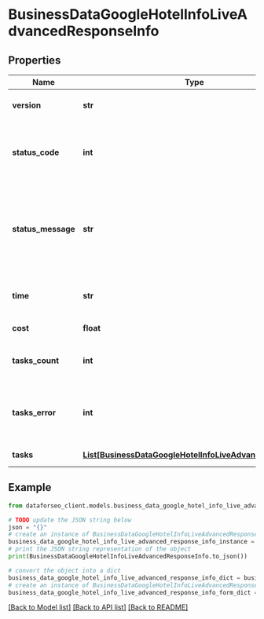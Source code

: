 # BusinessDataGoogleHotelInfoLiveAdvancedResponseInfo


## Properties

Name | Type | Description | Notes
------------ | ------------- | ------------- | -------------
**version** | **str** | the current version of the API | [optional] 
**status_code** | **int** | general status code you can find the full list of the response codes here | [optional] 
**status_message** | **str** | general informational message you can find the full list of general informational messages here | [optional] 
**time** | **str** | total execution time, seconds | [optional] 
**cost** | **float** | total tasks cost, USD | [optional] 
**tasks_count** | **int** | the number of tasks in the tasks array | [optional] 
**tasks_error** | **int** | the number of tasks in the tasks array returned with an error | [optional] 
**tasks** | [**List[BusinessDataGoogleHotelInfoLiveAdvancedTaskInfo]**](BusinessDataGoogleHotelInfoLiveAdvancedTaskInfo.md) | array of tasks | [optional] 

## Example

```python
from dataforseo_client.models.business_data_google_hotel_info_live_advanced_response_info import BusinessDataGoogleHotelInfoLiveAdvancedResponseInfo

# TODO update the JSON string below
json = "{}"
# create an instance of BusinessDataGoogleHotelInfoLiveAdvancedResponseInfo from a JSON string
business_data_google_hotel_info_live_advanced_response_info_instance = BusinessDataGoogleHotelInfoLiveAdvancedResponseInfo.from_json(json)
# print the JSON string representation of the object
print(BusinessDataGoogleHotelInfoLiveAdvancedResponseInfo.to_json())

# convert the object into a dict
business_data_google_hotel_info_live_advanced_response_info_dict = business_data_google_hotel_info_live_advanced_response_info_instance.to_dict()
# create an instance of BusinessDataGoogleHotelInfoLiveAdvancedResponseInfo from a dict
business_data_google_hotel_info_live_advanced_response_info_form_dict = business_data_google_hotel_info_live_advanced_response_info.from_dict(business_data_google_hotel_info_live_advanced_response_info_dict)
```
[[Back to Model list]](../README.md#documentation-for-models) [[Back to API list]](../README.md#documentation-for-api-endpoints) [[Back to README]](../README.md)


